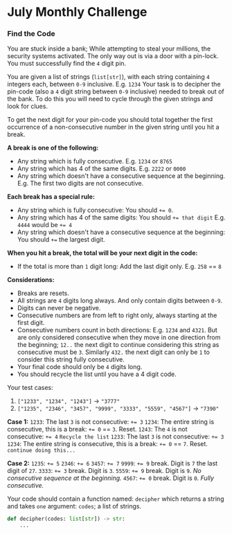 # July Monthly Challenge

### Find the Code

You are stuck inside a bank; While attempting to steal your millions, the security systems activated. The only way out
is via a door with a pin-lock. You must successfully find the `4` digit pin.

You are given a list of strings (`list[str]`), with each string containing `4` integers each, between `0-9` inclusive. E.g. `1234`
Your task is to decipher the pin-code (also a `4` digit string between `0-9` inclusive) needed to break out of the bank. To do this you will need to cycle through the given strings
and look for clues.

To get the next digit for your pin-code you should total together the first occurrence of a non-consecutive number in the given string until you hit a break.

**A break is one of the following:**

-   Any string which is fully consecutive. E.g. `1234` or `8765`
-   Any string which has 4 of the same digits. E.g. `2222` or `0000`
-   Any string which doesn't have a consecutive sequence at the beginning. E.g. The first two digits are not consecutive.

**Each break has a special rule:**

-   Any string which is fully consecutive: You should `+= 0`.
-   Any string which has 4 of the same digits: You should `+= that digit` E.g. `4444` would be `+= 4`
-   Any string which doesn't have a consecutive sequence at the beginning: You should `+=` the largest digit.

**When you hit a break, the total will be your next digit in the code:**

-   If the total is more than `1` digit long: Add the last digit only. E.g. `258` == `8`

**Considerations:**

-   Breaks are resets.
-   All strings are `4` digits long always. And only contain digits between `0-9`.
-   Digits can never be negative.
-   Consecutive numbers are from left to right only, always starting at the first digit.
-   Consecutive numbers count in both directions: E.g. `1234` and `4321`. But are only considered consecutive when they move in one direction from the beginning; `12..` the next digit to continue considering this string as consecutive must be `3`. Similarly `432.` the next digit can only be `1` to consider this string fully consecutive.
-   Your final code should only be `4` digits long.
-   You should recycle the list until you have a 4 digit code.

Your test cases:

1. `["1233", "1234", "1243"]` -> `"3777"`
2. `["1235", "2346", "3457", "9999", "3333", "5559", "4567"]` -> `"7390"`

**Case 1:**
`1233`: The last `3` is not consecutive: `+= 3`
`1234`: The entire string is consecutive, this is a break: `+= 0` == `3`. Reset.
`1243`: The `4` is not consecutive: `+= 4`
`Recycle the list`
`1233`: The last `3` is not consecutive: `+= 3`
`1234`: The entire string is consecutive, this is a break: `+= 0` == `7`. Reset.
`continue doing this...`

**Case 2:**
`1235`: `+= 5`
`2346`: `+= 6`
`3457`: `+= 7`
`9999`: `+= 9` break. Digit is `7` the last digit of `27`.
`3333`: `+= 3` break. Digit is `3`.
`5559`: `+= 9` break. Digit is `9`. _No consecutive sequence at the beginning._
`4567`: `+= 0` break. Digit is `0`. _Fully consecutive._

Your code should contain a function named: `decipher` which returns a string and takes `one` argument: `codes`; a list of strings.

```py
def decipher(codes: list[str]) -> str:
    ...
```
